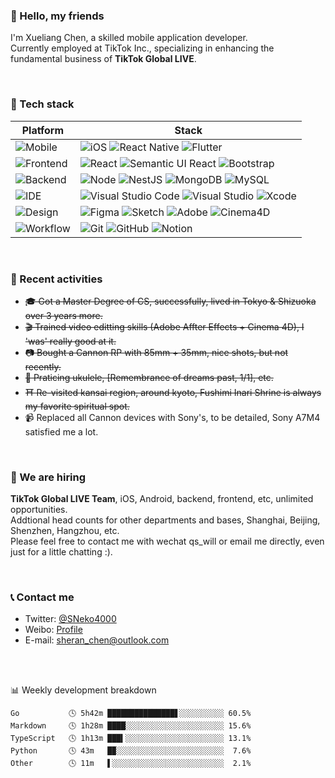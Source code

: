 ### 📌 Hello, my friends

<!-- <img align='right' src="https://raw.githubusercontent.com/Neko3000/resource-storage/master/img/homepage/shibainu-1.png" alt="screenshot-1" width='100"'> -->

I'm Xueliang Chen, a skilled mobile application developer. </br>
Currently employed at TikTok Inc., specializing in enhancing the fundamental business of **TikTok Global LIVE**. </br>

</br>

### 🔌 Tech stack

| Platform                                                             | Stack                                                                                                                                                                                                                                                                                                                                                                                    |
| -------------------------------------------------------------------- | ---------------------------------------------------------------------------------------------------------------------------------------------------------------------------------------------------------------------------------------------------------------------------------------------------------------------------------------------------------------------------------------- |
| ![Mobile](https://img.shields.io/badge/-Mobile-black?style=flat)     | ![iOS](https://img.shields.io/badge/iOS-000000?style=flat&logo=apple&logoColor=white) ![React Native](https://img.shields.io/badge/React_Native-%2320232a?style=flat&logo=react&logoColor=%2361DAFB) ![Flutter](https://img.shields.io/badge/Flutter-%2302569B?style=flat&logo=Flutter&logoColor=white)                                                                                  |
| ![Frontend](https://img.shields.io/badge/-Frontend-black?style=flat) | ![React](https://img.shields.io/badge/-React-52BAD7?style=flat&logo=react&logoColor=white) ![Semantic UI React](https://img.shields.io/badge/Semantic%20UI%20React-%2335BDB2?style=flat&logo=SemanticUIReact&logoColor=white) ![Bootstrap](https://img.shields.io/badge/bootstrap-%238511FA?style=flat&logo=bootstrap&logoColor=white)                                                   |
| ![Backend](https://img.shields.io/badge/-Backend-black?style=flat)   | ![Node](https://img.shields.io/badge/-Node-white?style=flat&logo=node.js) ![NestJS](https://img.shields.io/badge/nestjs-%23E0234E?style=flat&logo=nestjs&logoColor=white) ![MongoDB](https://img.shields.io/badge/MongoDB-%234ea94b?style=flat&logo=mongodb&logoColor=white) ![MySQL](https://img.shields.io/badge/My_SQL-000000?style=flat&logo=mysql&logoColor=white)                  |
| ![IDE](https://img.shields.io/badge/-IDE-black?style=flat)           | ![Visual Studio Code](https://img.shields.io/badge/Visual%20Studio%20Code-blue?style=flat-square&logo=visual-studio-code&logoColor=ffffff) ![Visual Studio](https://img.shields.io/badge/Visual%20Studio-5C2D91?style=flat-square&logo=visual-studio&logoColor=ffffff) ![Xcode](https://img.shields.io/badge/Xcode-1575F9?style=flat-square&logo=xcode&logoColor=ffffff)                 |
| ![Design](https://img.shields.io/badge/-Design-black?style=flat)     | ![Figma](https://img.shields.io/badge/figma-%23F24E1E?style=flat&logo=figma&logoColor=white) ![Sketch](https://img.shields.io/badge/Sketch-FFB387?style=flat&logo=sketch&logoColor=black) ![Adobe](https://img.shields.io/badge/Adobe-%23FF0000?style=flat&logo=adobe&logoColor=white) ![Cinema4D](https://img.shields.io/badge/Cinema_4D-blue?style=flat&logo=cinema4d&logoColor=white) |
| ![Workflow](https://img.shields.io/badge/-Workflow-black?style=flat) | ![Git](https://img.shields.io/badge/-Git-black?style=flat&logo=git) ![GitHub](https://img.shields.io/badge/-GitHub-black?style=flat&logo=github) ![Notion](https://img.shields.io/badge/Notion-%23000000?style=flat&logo=notion&logoColor=white)                                                                                                                                         |

<!-- [![](https://img.shields.io/badge/MacOS-Catalina%2010-202020?style=flat-square&logo=apple&logoColor=ffffff)](https://www.apple.com/)  [![](https://img.shields.io/badge/Windows-10-2376bc?style=flat-square&logo=windows&logoColor=ffffff)](https://www.microsoft.com/windows/get-windows-10) -->

<!-- [![](https://img.shields.io/badge/IDE-Xcode-1575F9?style=flat-square&logo=xcode&logoColor=ffffff)](https://code.visualstudio.com/)
[![](https://img.shields.io/badge/IDE-Visual%20Studio-5C2D91?style=flat-square&logo=visual-studio&logoColor=ffffff)](https://code.visualstudio.com/)
[![](https://img.shields.io/badge/IDE-Visual%20Studio%20Code-blue?style=flat-square&logo=visual-studio-code&logoColor=ffffff)](https://code.visualstudio.com/)

[![](https://img.shields.io/badge/Lang-React-FDB515?style=flat-square&logo=react&logoColor=ffffff)](https://reactjs.org/)
[![](https://img.shields.io/badge/Lang-Objective--C-00599C?style=flat-square&logo=C%2b%2b&logoColor=ffffff)](https://developer.apple.com/library/archive/documentation/Cocoa/Conceptual/ObjectiveC/Introduction/introObjectiveC.html)
[![](https://img.shields.io/badge/Lang-Swift-FA7343?style=flat-square&logo=swift&logoColor=ffffff)](https://developer.apple.com/swift/)
[![](https://img.shields.io/badge/Lang-Flutter-E74C3C?style=flat-square&logo=flutter&logoColor=ffffff)](https://flutter.dev/)
[![](https://img.shields.io/badge/Lang-C%23-239120?style=flat-square&logo=C%20sharp&logoColor=ffffff)](https://docs.microsoft.com/en-us/dotnet/csharp/)
[![](https://img.shields.io/badge/Lang-Python-3776AB?style=flat-square&logo=Python&logoColor=ffffff)](hhttps://www.python.org/) -->

</br>

### 🔬 Recent activities

- ~~🎓 Got a Master Degree of CS, successfully, lived in Tokyo & Shizuoka over 3 years more.~~
- ~~🎬 Trained video editting skills (Adobe Affter Effects + Cinema 4D), I 'was' really good at it.~~
- ~~📷 Bought a Cannon RP with 85mm + 35mm, nice shots, but not recently.~~
- ~~🎸 Praticing ukulele, [Remembrance of dreams past, 1/1], etc.~~
- ~~⛩️ Re-visited kansai region, around kyoto, Fushimi Inari Shrine is always my favorite spiritual spot.~~
- 📹 Replaced all Cannon devices with Sony's, to be detailed, Sony A7M4 satisfied me a lot.

</br>

### 📣 We are hiring

**TikTok Global LIVE Team**, iOS, Android, backend, frontend, etc, unlimited opportunities. </br>
Addtional head counts for other departments and bases, Shanghai, Beijing, Shenzhen, Hangzhou, etc. </br>
Please feel free to contact me with wechat qs_will or email me directly, even just for a little chatting :).

</br>

### 📞 Contact me

- Twitter: [@SNeko4000](https://twitter.com/sneko4000) </br>
- Weibo: [Profile](https://weibo.com/u/7386133210) </br>
- E-mail: sheran_chen@outlook.com </br>

</br>

</br>

 <!-- waka-box start -->

📊 Weekly development breakdown

```text
Go           🕓 5h42m ███████████████▋░░░░░░░░░░ 60.5%
Markdown     🕓 1h28m ████░░░░░░░░░░░░░░░░░░░░░░ 15.6%
TypeScript   🕓 1h13m ███▍░░░░░░░░░░░░░░░░░░░░░░ 13.1%
Python       🕓 43m   █▉░░░░░░░░░░░░░░░░░░░░░░░░  7.6%
Other        🕓 11m   ▌░░░░░░░░░░░░░░░░░░░░░░░░░  2.1%
```

<!-- Powered by https://github.com/Neko3000/waka-box-go . -->
<!-- waka-box end -->
